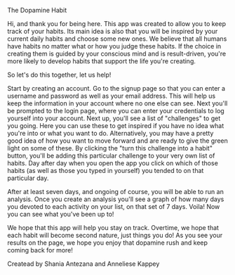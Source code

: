 The Dopamine Habit 

Hi, and thank you for being here. This app was created to allow you to keep track of your habits. Its main idea is also that you will be inspired by your current daily habits and choose some new ones. We believe that all humans have habits no matter what or how you judge these habits. If the choice in creating them is guided by your conscious mind and is result-driven, you're more likely to develop habits that support the life you're creating. 

So let's do this together, let us help! 

Start by creating an account. Go to the signup page so that you can enter a username and password as well as your email address. This will help us keep the information in your account where no one else can see. Next you'll be prompted to the login page, where you can enter your credentials to log yourself into your account. Next up, you'll see a list of "challenges" to get you going. Here you can use these to get inspired if you have no idea what you're into or what you want to do. Alternatively, you may have a pretty good idea of how you want to move forward and are ready to give the green light on some of these. By clicking the "turn this challenge into a habit" button, you'll be adding this particular challenge to your very own list of habits. Day after day when you open the app you click on which of those habits (as well as those you typed in yourself) you tended to on that particular day. 

After at least seven days, and ongoing of course, you will be able to run an analysis. Once you create an analysis you'll see a graph of how many days you devoted to each activity on your list, on that set of 7 days. Voila! Now you can see what you've been up to! 

We hope that this app will help you stay on track. Overtime, we hope that each habit will become second nature, just things you do! As you see your results on the page, we hope you enjoy that dopamine rush and keep coming back for more! 

Createad by Shania Antezana and Anneliese Kappey
